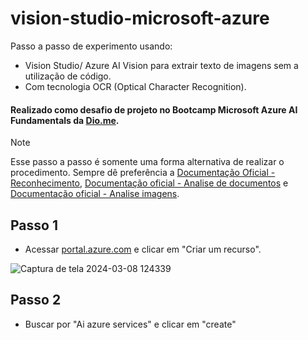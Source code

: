 # vision-studio-microsoft-azure
 Passo a passo de experimento usando:
-  Vision Studio/ Azure AI Vision para extrair texto de imagens sem a utilização de código.
-  Com tecnologia OCR (Optical Character Recognition).
#### Realizado como desafio de projeto no Bootcamp Microsoft Azure AI Fundamentals da [Dio.me](https://www.dio.me/).

> [!NOTE]
> Esse passo a passo é somente uma forma alternativa de realizar o procedimento. Sempre dê preferência a
> [Documentação Oficial - Reconhecimento](https://microsoftlearning.github.io/mslearn-ai-fundamentals/Instructions/Labs/04-face.html), [Documentação oficial - Analise de documentos](https://microsoftlearning.github.io/mslearn-ai-fundamentals/Instructions/Labs/05-ocr.html) e [Documentação oficial - Analise imagens](https://microsoftlearning.github.io/mslearn-ai-fundamentals/Instructions/Labs/03-image-analysis.html).

## Passo 1
- Acessar [portal.azure.com](https://portal.azure.com/) e clicar em "Criar um recurso".
  
![Captura de tela 2024-03-08 124339](https://github.com/DalilaDeveloperMobile/dio-practice-microsoft-azure-ai-fundamentals/assets/29806802/6b52d7d3-3867-4dd1-8dc6-84741690c4f7)
<br>

## Passo 2
- Buscar por "Ai azure services" e clicar em "create"
